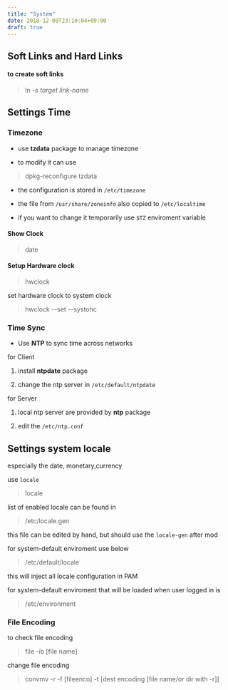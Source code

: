 ```yaml
---
title: "System"
date: 2018-12-09T23:10:04+09:00
draft: true
---
```

## Soft Links and Hard Links
#### to create soft links

> ln -s *target* *link-name*

## Settings Time 

### Timezone

* use **tzdata** package to manage timezone

* to modify it can use 

> dpkg-reconfigure tzdata

* the configuration is stored in `/etc/timezone`

* the file from `/usr/share/zoneinfo` also copied to `/etc/localtime`

* if you want to change it temporarily use `$TZ` enviroment variable

#### Show Clock

> date 


#### Setup Hardware clock

> hwclock

set hardware clock to system clock

> hwclock --set --systohc

### Time Sync

* Use **NTP** to sync time across networks

for Client 

1. install **ntpdate** package

2. change the ntp server in `/etc/default/ntpdate`

for Server

1. local ntp server are provided by **ntp** package

2. edit the `/etc/ntp.conf` 

## Settings system locale
especially the date, monetary,currency

use `locale`

> locale 

list of enabled locale can be found in 

> /etc/locale.gen

this file can be edited by hand, but should use the `locale-gen` after mod

for system-default enviroment use below

> /etc/default/locale

this will inject all locale configuration in PAM

for system-default enviroment that will be loaded when user logged in is 

> /etc/environment


### File Encoding

to check file encoding

> file -ib [file name]

change file encoding

> convmv  -r -f [fileenco] -t [dest encoding [file name/or dir with -r]]


